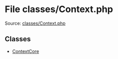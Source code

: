File classes/Context.php
=========

Source: [classes/Context.php](https://github.com/PrestaShop/PrestaShop/blob/1.5.4.0/classes/Context.php)


Classes
-------

* [ContextCore](class.ContextCore.md)

